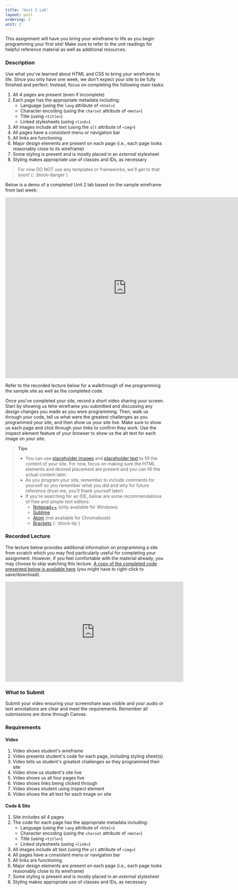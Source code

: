 ```yaml
---
title: 'Unit 2 Lab'
layout: post
ordering: 2
unit: 2
---
```


This assignment will have you bring your wireframe to life as you begin programming your first site! Make sure to refer to the unit readings for helpful reference material as well as additional resources.

### Description
Use what you've learned about HTML and CSS to bring your wireframe to life. Since you only have one week, we don't expect your site to be fully finished and perfect. Instead, focus on completing the following main tasks:
1. All 4 pages are present (even if incomplete)
1. Each page has the appropriate metadata including:
	- Language (using the `lang` attribute of `<html>`)
	- Character encoding (using the `charset` attribute of `<meta>`)
	- Title (using `<title>`)
	- Linked stylesheets (using `<link>`)
1. All images include alt text (using the `alt` attribute of `<img>`)
1. All pages have a *consistent* menu or navigation bar
1. All links are functioning
1. Major design elements are present on each page (i.e., each page looks reasonably close to its wireframe)
1. Some styling is present and is mostly placed in an *external* stylesheet 
1. Styling makes appropriate use of classes and IDs, as necessary

> For now DO NOT use any templates or frameworks, we'll get to that soon!
{: .block-danger }

Below is a demo of a completed Unit 2 lab based on the sample wireframe from last week:
<iframe src="https://docs.google.com/presentation/d/e/2PACX-1vR1OiIlBtQPdQBvsjw-P7xxsucDmPGdyuow_HbeZU7izX4hZTmNNeCncQDECO2EZDQLh6nxXPCHIoxw/embed?start=true&loop=true&delayms=3000" frameborder="0" width="760" height="569" allowfullscreen="true" mozallowfullscreen="true" webkitallowfullscreen="true"></iframe>

Refer to the recorded lecture below for a walkthrough of me programming the sample site as well as the completed code.

Once you've completed your site, record a short video sharing your screen. Start by showing us tehe wireframe you submitted and discussing any design changes you made as you were programming. Then, walk us through your code, tell us what were the greatest challenges as you programmed your site, and then show us your site live. Make sure to show us each page and click through your links to confirm they work. Use the inspect element feature of your browser to show us the alt text for each image on your site.

> <strong>Tips</strong>
>
> - You can use [placeholder images](https://placehold.co) and [placeholder text](https://loremipsum.io) to fill the content of your site. For now, focus on making sure the HTML elements and desired placement are present and you can fill the actual content later.
> - As you program your site, remember to include comments for yourself so you remember what you did and why for future reference (trust me, you’ll thank yourself later)
> - If you're searching for an IDE, below are some recommendations of free and simple text editors:
>	- [Notepad++](https://notepad-plus-plus.org/) (only available for Windows)
>	- [Sublime](http://www.sublimetext.com/)
>	- [Atom](https://atom.io/) (not available for Chromebook)
>	- [Brackets](http://brackets.io/)
{: .block-tip }

### Recorded Lecture
The lecture below provides additional information on programming a site from scratch which you may find particularly useful for completing your assignment. However, if you feel comfortable with the material already, you may choose to skip watching this lecture. <a href="/nu-web-dev/assets/unit2-lab-demo.zip" download="unit2-lab-demo.zip">A copy of the completed code presented below is available here</a> (you might have to right-click to save/download).

<iframe width="560" height="315" src="https://www.youtube.com/embed/LWpjS13dJ_w?si=Azmezk89dk0usRta" title="YouTube video player" frameborder="0" allow="accelerometer; autoplay; clipboard-write; encrypted-media; gyroscope; picture-in-picture; web-share" referrerpolicy="strict-origin-when-cross-origin" allowfullscreen></iframe>

### What to Submit
Submit your video ensuring your screenshare was visible and your audio or text annotations are clear and meet the requirements. Remember all submissions are done through Canvas. 

### Requirements
#### Video
1. Video shows student's wireframe
1. Video presents student's code for each page, including styling sheet(s)
1. Video tells us student's greatest challenges as they programmed their site
1. Video show us student's site live
1. Video shows us all four pages live
1. Video shows links being clicked through
1. Video shows student using inspect element
1. Video shows the alt text for each image on site

#### Code & Site
1. Site includes all 4 pages
1. The code for each page has the appropriate metadata including:
	- Language (using the `lang` attribute of `<html>`)
	- Character encoding (using the `charset` attribute of `<meta>`)
	- Title (using `<title>`)
	- Linked stylesheets (using `<link>`)
1. All images include alt text (using the `alt` attribute of `<img>`)
1. All pages have a *consistent* menu or navigation bar
1. All links are functioning
1. Major design elements are present on each page (i.e., each page looks reasonably close to its wireframe)
1. Some styling is present and is mostly placed in an *external* stylesheet 
1. Styling makes appropriate use of classes and IDs, as necessary
